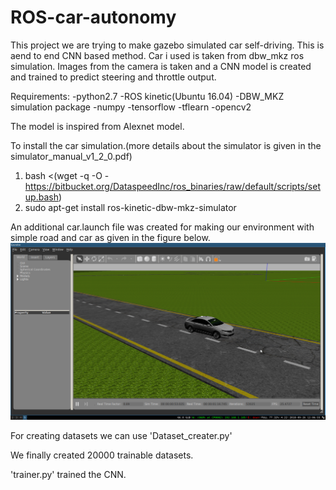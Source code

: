 # ROS-car-autonomy

This project we are trying to make gazebo simulated car self-driving. This is aend to end CNN based method. Car i used is taken from dbw_mkz ros simulation. Images from the camera is taken and a CNN model is created and trained to predict steering and throttle output.

Requirements:
	-python2.7
	-ROS kinetic(Ubuntu 16.04)
	-DBW_MKZ simulation package
	-numpy
	-tensorflow
	-tflearn
	-opencv2

The model is inspired from Alexnet model.

To install the car simulation.(more details about the simulator is given in the simulator_manual_v1_2_0.pdf)
1. bash <(wget -q -O - https://bitbucket.org/DataspeedInc/ros_binaries/raw/default/scripts/setup.bash)
2. sudo apt-get install ros-kinetic-dbw-mkz-simulator

An additional car.launch file was created for making our environment with simple road and car as given in the figure below.
![car_image](gazebo_car.png)

For creating datasets we can use 'Dataset_creater.py'

We finally created 20000 trainable datasets.

'trainer.py' trained the CNN. 
